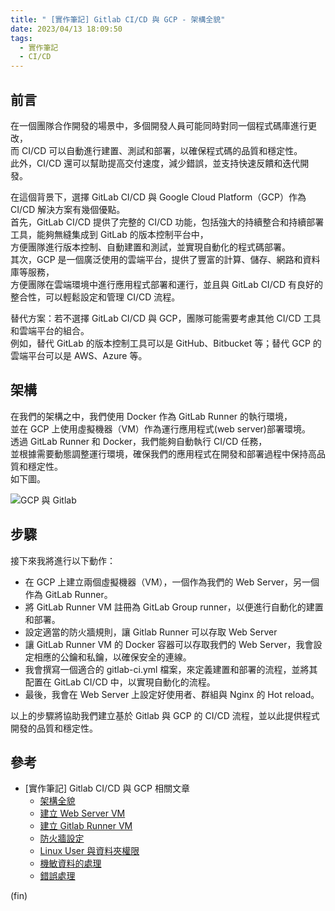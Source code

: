 ```yaml
---
title: " [實作筆記] Gitlab CI/CD 與 GCP - 架構全貌"
date: 2023/04/13 18:09:50
tags:
  - 實作筆記
  - CI/CD
---
```


## 前言

在一個團隊合作開發的場景中，多個開發人員可能同時對同一個程式碼庫進行更改，  
而 CI/CD 可以自動進行建置、測試和部署，以確保程式碼的品質和穩定性。  
此外，CI/CD 還可以幫助提高交付速度，減少錯誤，並支持快速反饋和迭代開發。

在這個背景下，選擇 GitLab CI/CD 與 Google Cloud Platform（GCP）作為 CI/CD 解決方案有幾個優點。  
首先，GitLab CI/CD 提供了完整的 CI/CD 功能，包括強大的持續整合和持續部署工具，能夠無縫集成到 GitLab 的版本控制平台中，  
方便團隊進行版本控制、自動建置和測試，並實現自動化的程式碼部署。  
其次，GCP 是一個廣泛使用的雲端平台，提供了豐富的計算、儲存、網路和資料庫等服務，  
方便團隊在雲端環境中進行應用程式部署和運行，並且與 GitLab CI/CD 有良好的整合性，可以輕鬆設定和管理 CI/CD 流程。

替代方案：若不選擇 GitLab CI/CD 與 GCP，團隊可能需要考慮其他 CI/CD 工具和雲端平台的組合。  
例如，替代 GitLab 的版本控制工具可以是 GitHub、Bitbucket 等；替代 GCP 的雲端平台可以是 AWS、Azure 等。

## 架構

在我們的架構之中，我們使用 Docker 作為 GitLab Runner 的執行環境，  
並在 GCP 上使用虛擬機器（VM）作為運行應用程式(web server)部署環境。  
透過 GitLab Runner 和 Docker，我們能夠自動執行 CI/CD 任務，  
並根據需要動態調整運行環境，確保我們的應用程式在開發和部署過程中保持高品質和穩定性。  
如下圖。

![GCP 與 Gitlab](/images/2023/gitlab-gcp.jpg)

## 步驟

接下來我將進行以下動作：

- 在 GCP 上建立兩個虛擬機器（VM），一個作為我們的 Web Server，另一個作為 GitLab Runner。
- 將 GitLab Runner VM 註冊為 GitLab Group runner，以便進行自動化的建置和部署。
- 設定適當的防火牆規則，讓 Gitlab Runner 可以存取 Web Server
- 讓 GitLab Runner VM 的 Docker 容器可以存取我們的 Web Server，我會設定相應的公鑰和私鑰，以確保安全的連線。
- 我會撰寫一個適合的 gitlab-ci.yml 檔案，來定義建置和部署的流程，並將其配置在 GitLab CI/CD 中，以實現自動化的流程。
- 最後，我會在 Web Server 上設定好使用者、群組與 Nginx 的 Hot reload。

以上的步驟將協助我們建立基於 Gitlab 與 GCP 的 CI/CD 流程，並以此提供程式開發的品質和穩定性。

## 參考

- [實作筆記] Gitlab CI/CD 與 GCP 相關文章
  - [架構全貌](https://blog.marsen.me/2023/04/13/2023/gitlab_ci_and_gcp_vm/)
  - [建立 Web Server VM](https://blog.marsen.me/2023/04/14/2023/gitlab_ci_and_gcp_vm_create_server/)
  - [建立 Gitlab Runner VM](https://blog.marsen.me/2023/04/14/2023/gitlab_ci_and_gcp_vm_cretae_runner/)
  - [防火牆設定](https://blog.marsen.me/2023/04/14/2023/gitlab_ci_and_gcp_vm_firewall/)
  - [Linux User 與資料夾權限](https://blog.marsen.me/2023/04/24/2023/gitlab_ci_and_gcp_vm_account/)
  - [機敏資料的處理](https://blog.marsen.me/2023/05/29/2023/gitlab_ci_and_gcp_vm_secret_config/)
  - [錯誤處理](https://blog.marsen.me/2023/11/16/2023/gitlab_ci_error_handle/)

(fin)
